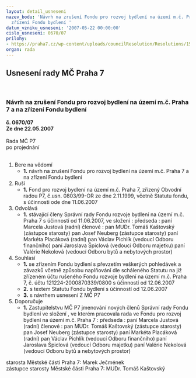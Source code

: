 ```yaml
---
layout: detail_usneseni
nazev_bodu: 'Návrh na zrušení Fondu pro rozvoj bydlení na území m.č. Praha 7 a  na
  zřízení Fondu bydlení '
datum_vzniku_usneseni: '2007-05-22 00:00:00'
cislo_usneseni: 0670/07
prilohy:
- https://praha7.cz/wp-content/uploads/councilResolution/Resolutions/15224/27-fondbydlen%c3%adschvzm%c4%8d.doc
organ: rada
---
```

<div id="ucUsn_pList" class="usn">
	<span><h2>Usnesení rady MČ Praha 7 </h2>
<br></span><div class="standBody">
<span><h3>Návrh na zrušení Fondu pro rozvoj bydlení na území m.č. Praha 7 a  na zřízení Fondu bydlení </h3></span><div class="center">
		<strong>č. 0670/07</strong><br>
	</div>
<div class="center">
		<strong>Ze dne 22.05.2007</strong><br><br>
	</div>Rada MČ P7<br> po projednání<br><br><ol>
<li>Bere na vědomí<ul><li>
<strong>1.</strong> návrh na zrušení Fondu pro rozvoj bydlení na území m.č. Praha 7 a na zřízení Fondu bydlení </li></ul>
</li>
<li>Ruší<ul><li>
<strong>1.</strong> Fond pro rozvoj bydlení na území m.č. Praha 7, zřízený Obvodní radou  P7, č.usn. 0803/99-OR ze dne 2.11.1999, včetně Statutu fondu, s účinnosti ode dne 11.06.2007 </li></ul>
</li>
<li>Odvolává<ul><li>
<strong>1.</strong> stávající členy Správní rady Fondu rozvoje bydlení na území m.č. Praha 7 s účinností od 11.06.2007, ve složení :                                                                                                                předseda :                                                                                                                paní Marcela Justová (radní)                                                                                                                                                                                                           členové :                                                                                                                       pan MUDr. Tomáš Kaštovský (zástupce starosty)                                                                            pan Josef Neuberg (zástupce starosty)                                                                                                                                                                               paní Markéta Placáková (radní)                                                                                                   pan Václav Pichlík  (vedoucí Odboru finančního)                                                                                                       paní Jaroslava Špiclová  (vedoucí Odboru majetku)                                                                                              paní Valérie Nekolová (vedoucí Odboru bytů a nebytových prostor)</li></ul>
</li>
<li>Souhlasí<ul>
<li>
<strong>1.</strong> se zřízením Fondu bydlení s převzetím veškerých pohledávek a závazků včetně způsobu naplňování dle scháleného Statutu na již zřízeném účtu rušeného Fondu rozvoje bydlení na území m.č. Praha 7, č. účtu 121224-2000870339/0800 s účinností od 12.06.2007</li>
<li>
<strong>2.</strong> s textem Statutu Fondu bydlení s účinností od 12.06.2007</li>
<li>
<strong>3.</strong> s návrhem usnesení Z MČ P7</li>
</ul>
</li>
<li>Doporučuje<ul><li>
<strong>1.</strong> Zastupitelstvu MČ P7 jmenování nových členů Správní rady Fondu bydlení ve složení , ve kterém pracovala rada ve Fondu pro rozvoj bydlení na území m.č. Praha 7   :                                                                                                                 předseda :                                                                                                                paní Marcela Justová (radní)                                                                                                                                                                                                           členové :                                                                                                                       pan MUDr. Tomáš Kaštovský (zástupce starosty)                                                                            pan Josef Neuberg (zástupce starosty)                                                                                                                                                                               paní Markéta Placáková (radní)                                                                                                   pan Václav Pichlík  (vedoucí Odboru finančního)                                                                                                       paní Jaroslava Špiclová  (vedoucí Odboru majetku)                                                                                              paní Valérie Nekolová (vedoucí Odboru bytů a nebytových prostor)</li></ul>
</li>
</ol>starosta Městské části Praha 7: Marek Ječmének<br>zástupce starosty Městské části Praha 7: MUDr. Tomáš Kaštovský 
</div>
</div>